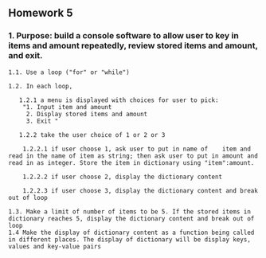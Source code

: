 ## Homework 5
### 1. Purpose: build a console software to allow user to key in items and amount repeatedly, review stored items and amount, and exit.

	1.1. Use a loop ("for" or "while")

	1.2. In each loop, 

	   1.2.1 a menu is displayed with choices for user to pick:
		"1. Input item and amount
		 2. Display stored items and amount
		 3. Exit "

	   1.2.2 take the user choice of 1 or 2 or 3

		1.2.2.1 if user choose 1, ask user to put in name of    item and read in the name of item as string; then ask user to put in amount and read in as integer. Store the item in dictionary using "item":amount.

		1.2.2.2 if user choose 2, display the dictionary content 

		1.2.2.3 if user choose 3, display the dictionary content and break out of loop

	1.3. Make a limit of number of items to be 5. If the stored items in dictionary reaches 5, display the dictionary content and break out of loop
	1.4 Make the display of dictionary content as a function being called in different places. The display of dictionary will be display keys, values and key-value pairs
